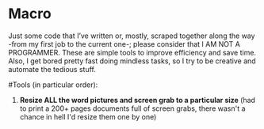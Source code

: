 # Macro
Just some code that I’ve written or, mostly, scraped together along the way -from my first job to the current one-; please consider that I AM NOT A PROGRAMMER. These are simple tools to improve efficiency and save time. Also, I get bored pretty fast doing mindless tasks, so I try to be creative and automate the tedious stuff.

#Tools (in particular order):
1. **Resize ALL the word pictures and screen grab to a particular size** (had to print a 200+ pages documents full of screen grabs, there wasn't a chance in hell I'd resize them one by one)
